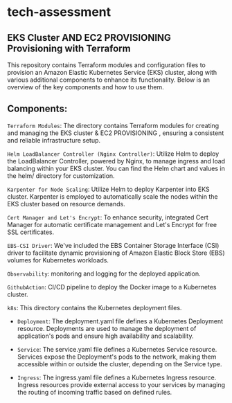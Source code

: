 # tech-assessment

## EKS Cluster AND EC2 PROVISIONING Provisioning with Terraform
This repository contains Terraform modules and configuration files to provision an Amazon Elastic Kubernetes Service (EKS) cluster, along with various additional components to enhance its functionality. Below is an overview of the key components and how to use them.

## Components:
`Terraform Modules`: The  directory contains Terraform modules for creating and managing the EKS cluster & EC2 PROVISIONING , ensuring a consistent and reliable infrastructure setup.

`Helm LoadBalancer Controller (Nginx Controller)`: Utilize Helm to deploy the LoadBalancer Controller, powered by Nginx, to manage ingress and load balancing within your EKS cluster. You can find the Helm chart and values in the helm/ directory for customization.

`Karpenter for Node Scaling`: Utilize Helm to deploy Karpenter into EKS cluster.  Karpenter is employed to automatically scale the nodes within the EKS cluster based on resource demands. 

`Cert Manager and Let's Encrypt`: To enhance security, integrated Cert Manager for automatic certificate management and Let's Encrypt for free SSL certificates.

`EBS-CSI Driver`: We've included the EBS Container Storage Interface (CSI) driver to facilitate dynamic provisioning of Amazon Elastic Block Store (EBS) volumes for Kubernetes workloads.

`Observability`: monitoring and logging for the deployed application.

`GithubAction`: CI/CD pipeline to deploy the Docker image to a Kubernetes cluster.

`k8s`: This directory contains the Kubernetes deployment files.
- `Deployment`: The deployment.yaml file defines a Kubernetes Deployment resource. Deployments are used to manage the deployment of  application's pods and ensure high availability and scalability.

- `Service`: The service.yaml file defines a Kubernetes Service resource. Services expose the Deployment's pods to the network, making them accessible within or outside the cluster, depending on the Service type.

- `Ingress`: The ingress.yaml file defines a Kubernetes Ingress resource. Ingress resources provide external access to your services by managing the routing of incoming traffic based on defined rules.